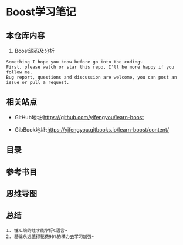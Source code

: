 # Boost学习笔记

## 本仓库内容

1. Boost源码及分析

```
Something I hope you know before go into the coding~
First, please watch or star this repo, I'll be more happy if you follow me.
Bug report, questions and discussion are welcome, you can post an issue or pull a request.
```

## 相关站点

* GitHub地址:<https://github.com/yifengyou/learn-boost>

* GibBook地址:<https://yifengyou.gitbooks.io/learn-boost/content/>

## 目录



## 参考书目




## 思维导图


## 总结

```
1. 懂汇编的娃才能学好C语言~
2. 基础永远值得花费90%的精力去学习加强~
```
